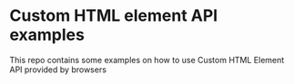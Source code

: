 Custom HTML element API examples
===

This repo contains some examples on how to use Custom HTML Element API provided by browsers